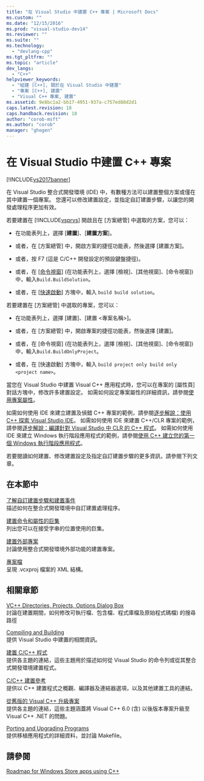```yaml
---
title: "在 Visual Studio 中建置 C++ 專案 | Microsoft Docs"
ms.custom: ""
ms.date: "12/15/2016"
ms.prod: "visual-studio-dev14"
ms.reviewer: ""
ms.suite: ""
ms.technology: 
  - "devlang-cpp"
ms.tgt_pltfrm: ""
ms.topic: "article"
dev_langs: 
  - "C++"
helpviewer_keywords: 
  - "組建 [C++], 關於在 Visual Studio 中建置"
  - "專案 [C++], 建置"
  - "Visual C++ 專案, 建置"
ms.assetid: 9e8bc1a2-bb17-4951-937a-c757ed88d2d1
caps.latest.revision: 18
caps.handback.revision: 18
author: "corob-msft"
ms.author: "corob"
manager: "ghogen"
---
```

# 在 Visual Studio 中建置 C++ 專案
[!INCLUDE[vs2017banner](../assembler/inline/includes/vs2017banner.md)]

在 Visual Studio 整合式開發環境 \(IDE\) 中，有數種方法可以建置整個方案或僅在其中建置一個專案。  您還可以修改建置設定，並指定自訂建置步驟，以讓您的開發處理程序更加有效。  
  
 若要建置在 [!INCLUDE[vsprvs](../assembler/masm/includes/vsprvs_md.md)] 開啟且在 \[方案總管\] 中選取的方案，您可以：  
  
-   在功能表列上，選擇 \[**建置**\]、\[**建置方案**\]。  
  
-   或者，在 \[方案總管\] 中，開啟方案的捷徑功能表，然後選擇 \[建置方案\]。  
  
-   或者，按 F7   \(這是 C\/C\+\+ 開發設定的預設鍵盤捷徑\)。  
  
-   或者，在 \[[命令視窗](../Topic/Command%20Window.md)\] \(在功能表列上，選擇 \[檢視\]、\[其他視窗\]、\[命令視窗\]\) 中，輸入`Build.BuildSolution`。  
  
-   或者，在 \[[快速啟動](../Topic/Quick%20Launch,%20Environment,%20Options%20Dialog%20Box.md)\] 方塊中，輸入 `build build solution`。  
  
 若要建置在 \[方案總管\] 中選取的專案，您可以：  
  
-   在功能表列上，選擇 \[建置\]、\[建置 \<專案名稱\>\]。  
  
-   或者，在 \[方案總管\] 中，開啟專案的捷徑功能表，然後選擇 \[建置\]。  
  
-   或者，在 \[命令視窗\] \(在功能表列上，選擇 \[檢視\]、\[其他視窗\]、\[命令視窗\]\) 中，輸入`Build.BuildOnlyProject`。  
  
-   或者，在 \[快速啟動\] 方塊中，輸入 `build project only build only <project name>`。  
  
 當您在 Visual Studio 中建置 Visual C\+\+ 應用程式時，您可以在專案的 \[屬性頁\] 對話方塊中，修改許多建置設定。  如需如何設定專案屬性的詳細資訊，請參閱[使用專案屬性](../ide/working-with-project-properties.md)。  
  
 如需如何使用 IDE 來建立建置及偵錯 C\+\+ 專案的範例，請參閱[逐步解說：使用 C\+\+ 探索 Visual Studio IDE](../Topic/Getting%20Started%20with%20C++%20in%20Visual%20Studio.md)。  如需如何使用 IDE 來建置 C\+\+\/CLR 專案的範例，請參閱[逐步解說：編譯針對 Visual Studio 中 CLR 的 C\+\+ 程式](../ide/walkthrough-compiling-a-cpp-program-that-targets-the-clr-in-visual-studio.md)。  如需如何使用 IDE 來建立 Windows 執行階段應用程式的範例，請參閱[使用 C\+\+ 建立您的第一個 Windows 執行階段應用程式](http://msdn.microsoft.com/library/windows/apps/hh974580.aspx)。  
  
 若要閱讀如何建置、修改建置設定及指定自訂建置步驟的更多資訊，請參閱下列文章。  
  
## 在本節中  
 [了解自訂建置步驟和建置事件](../ide/understanding-custom-build-steps-and-build-events.md)  
 描述如何在整合式開發環境中自訂建置處理程序。  
  
 [建置命令和屬性的巨集](../ide/common-macros-for-build-commands-and-properties.md)  
 列出您可以在接受字串的位置使用的巨集。  
  
 [建置外部專案](../ide/building-external-projects.md)  
 討論使用整合式開發環境外部功能的建置專案。  
  
 [專案檔](../ide/project-files.md)  
 呈現 .vcxproj 檔案的 XML 結構。  
  
## 相關章節  
 [VC\+\+ Directories, Projects, Options Dialog Box](http://msdn.microsoft.com/zh-tw/e027448b-c811-4c3d-8531-4325ad3f6e02)  
 討論在建置期間，如何修改可執行檔、包含檔、程式庫檔及原始程式碼檔\) 的搜尋路徑  
  
 [Compiling and Building](../Topic/Compiling%20and%20Building%20in%20Visual%20Studio.md)  
 提供 Visual Studio 中建置的相關資訊。  
  
 [建置 C\/C\+\+ 程式](../build/building-c-cpp-programs.md)  
 提供各主題的連結，這些主題用於描述如何從 Visual Studio 的命令列或從其整合式開發環境建置程式。  
  
 [C\/C\+\+ 建置參考](../build/reference/c-cpp-building-reference.md)  
 提供以 C\+\+ 建置程式之概觀、編譯器及連結器選項，以及其他建置工具的連結。  
  
 [從舊版的 Visual C\+\+ 升級專案](../porting/upgrading-projects-from-earlier-versions-of-visual-cpp.md)  
 提供各主題的連結，這些主題涵蓋將 Visual C\+\+ 6.0 \(含\) 以後版本專案升級至 Visual C\+\+ .NET 的問題。  
  
 [Porting and Upgrading Programs](http://msdn.microsoft.com/zh-tw/c36c44b3-5a9b-4bb4-9b7a-469aa770ed00)  
 提供移植應用程式的詳細資料，並討論 Makefile。  
  
## 請參閱  
 [Roadmap for Windows Store apps using C\+\+](http://msdn.microsoft.com/zh-tw/0b71e4a4-5d8a-4a20-b2ec-e40062675ec1)